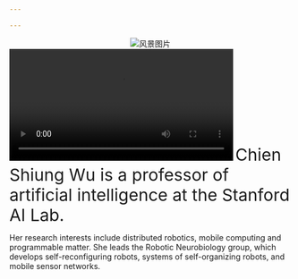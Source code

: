 ```yaml
---

---
```

<!DOCTYPE html>
<html lang="en">
<head>
    <meta charset="UTF-8">
    <title>图片居中</title>
    <style>
       .img-container {
            text-align: center; 
        }
    </style>
</head>
<body>
    <div class="img-container">
       <img src="风景.jpg" alt="风景图片">
    </div>
</body>
</html>
<video src="/uploads/wunianji.mp4" controls width="400"></video>
<span style="font-size: 30px;">Chien Shiung Wu is a professor of artificial intelligence at the Stanford AI Lab.</span> <p>Her research interests include
distributed robotics, mobile computing and programmable matter. She leads the Robotic Neurobiology group, which develops
self-reconfiguring robots, systems of self-organizing robots, and mobile sensor networks.</p>
